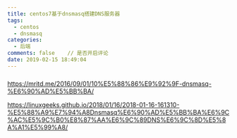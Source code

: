 ```yaml
---
title: centos7基于dnsmasq搭建DNS服务器
tags:
  - centos
  - dnsmasq
categories:
  - 后端
comments: false    // 是否开启评论
date: 2019-02-15 18:49:04
---
```


### 
https://mritd.me/2016/09/01/10%E5%88%86%E9%92%9F-dnsmasq-%E6%90%AD%E5%BB%BA/

https://linuxgeeks.github.io/2018/01/16/2018-01-16-161310-%E5%88%A9%E7%94%A8Dnsmasq%E6%90%AD%E5%BB%BA%E6%9C%AC%E5%9C%B0%E8%87%AA%E6%9C%89DNS%E6%9C%8D%E5%8A%A1%E5%99%A8/